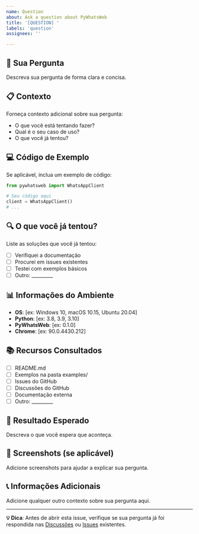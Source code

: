 ```yaml
---
name: Question
about: Ask a question about PyWhatsWeb
title: '[QUESTION] '
labels: 'question'
assignees: ''

---
```


## 🤔 Sua Pergunta
Descreva sua pergunta de forma clara e concisa.

## 📋 Contexto
Forneça contexto adicional sobre sua pergunta:
- O que você está tentando fazer?
- Qual é o seu caso de uso?
- O que você já tentou?

## 💻 Código de Exemplo
Se aplicável, inclua um exemplo de código:

```python
from pywhatsweb import WhatsAppClient

# Seu código aqui
client = WhatsAppClient()
# ...
```

## 🔍 O que você já tentou?
Liste as soluções que você já tentou:
- [ ] Verifiquei a documentação
- [ ] Procurei em issues existentes
- [ ] Testei com exemplos básicos
- [ ] Outro: _________

## 📊 Informações do Ambiente
- **OS**: [ex: Windows 10, macOS 10.15, Ubuntu 20.04]
- **Python**: [ex: 3.8, 3.9, 3.10]
- **PyWhatsWeb**: [ex: 0.1.0]
- **Chrome**: [ex: 90.0.4430.212]

## 📚 Recursos Consultados
- [ ] README.md
- [ ] Exemplos na pasta examples/
- [ ] Issues do GitHub
- [ ] Discussões do GitHub
- [ ] Documentação externa
- [ ] Outro: _________

## 🎯 Resultado Esperado
Descreva o que você espera que aconteça.

## 📸 Screenshots (se aplicável)
Adicione screenshots para ajudar a explicar sua pergunta.

## 📞 Informações Adicionais
Adicione qualquer outro contexto sobre sua pergunta aqui.

---

**💡 Dica**: Antes de abrir esta issue, verifique se sua pergunta já foi respondida nas [Discussões](https://github.com/llongaray/pywhatsweb/discussions) ou [Issues](https://github.com/llongaray/pywhatsweb/issues) existentes.
